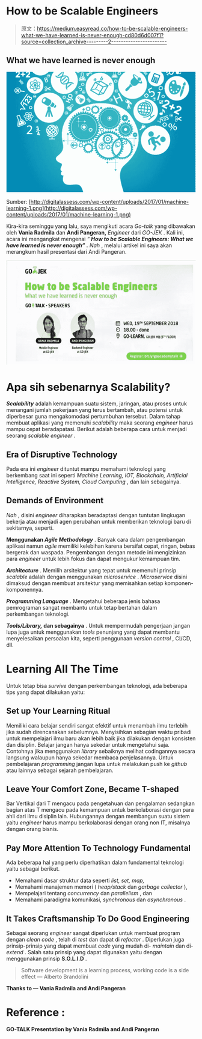 # How to be Scalable Engineers

> 原文：<https://medium.easyread.co/how-to-be-scalable-engineers-what-we-have-learned-is-never-enough-cd80d6d007f1?source=collection_archive---------2----------------------->

## What we have learned is never enough

![](img/825eb813e918a701ae2526868e3a4b44.png)

Sumber: [http://digitalassess.com/wp-content/uploads/2017/01/machine-learning-1.png](http://digitalassess.com/wp-content/uploads/2017/01/machine-learning-1.png)

Kira-kira seminggu yang lalu, saya mengikuti acara *Go-talk* yang dibawakan oleh **Vania Radmila** dan **Andi Pangeran,** *Engineer* dari *GO-JEK* . Kali ini, acara ini mengangkat mengenai *“* ***How to be Scalable Engineers: What we have learned is never enough”* .** *Nah* , melalui artikel ini saya akan merangkum hasil presentasi dari Andi Pangeran.

![](img/00538cd3284238ccc880420f28c17e6c.png)

# **Apa sih sebenarnya Scalability?**

***Scalability*** adalah kemampuan suatu sistem, jaringan, atau proses untuk menangani jumlah pekerjaan yang terus bertambah, atau potensi untuk diperbesar guna mengakomodasi pertumbuhan tersebut. Dalam tahap membuat aplikasi yang memenuhi *scalability* maka seorang *engineer* harus mampu cepat beradapatasi. Berikut adalah beberapa cara untuk menjadi seorang *scalable engineer* .

## Era of Disruptive Technology

Pada era ini *engineer* dituntut mampu memahami teknologi yang berkembang saat ini seperti *Machine Learning, IOT, Blockchain, Artificial Intelligence, Reactive System, Cloud Computing* , dan lain sebagainya.

## Demands of Environment

*Nah* , disini *engineer* diharapkan beradaptasi dengan tuntutan lingkugan bekerja atau menjadi agen perubahan untuk memberikan teknologi baru di sekitarnya, seperti.

**Menggunakan *Agile Methodology*** . Banyak cara dalam pengembangan aplikasi namun *agile* memiliki kelebihan karena bersifat cepat, ringan, bebas bergerak dan waspada. Pengembangan dengan metode ini mengizinkan para *engineer* untuk lebih fokus dan dapat mengukur kemampuan tim.

***Architecture*** . Memilih arsitektur yang tepat untuk memenuhi prinsip *scalable* adalah dengan menggunakan *microservice* . *Microservice* disini dimaksud dengan membuat arsitektur yang memisahkan setiap komponen-komponennya.

***Programming Language*** . Mengetahui beberapa jenis bahasa pemrograman sangat membantu untuk tetap bertahan dalam perkembangan teknologi.

***Tools/Library,* dan sebagainya** . Untuk mempermudah pengerjaan jangan lupa juga untuk menggunakan *tools* penunjang yang dapat membantu menyelesaikan persoalan kita, seperti penggunaan *version control* , CI/CD, dll.

# Learning All The Time

Untuk tetap bisa *survive* dengan perkembangan teknologi, ada beberapa tips yang dapat dilakukan yaitu:

## **Set up Your Learning Ritual**

Memiliki cara belajar sendiri sangat efektif untuk menambah ilmu terlebih jika sudah direncanakan sebelumnya. Menyisihkan sebagian waktu pribadi untuk mempelajari ilmu baru akan lebih baik jika dilakukan dengan konsisten dan disiplin. Belajar jangan hanya sekedar untuk mengetahui saja. Contohnya jika menggunakan *library* sebaiknya melihat codingannya secara langsung walaupun hanya sekedar membaca penjelasannya. Untuk pembelajaran *programming* jangan lupa untuk melakukan push ke *github* atau lainnya sebagai sejarah pembelajaran.

## **Leave Your Comfort Zone, Became T-shaped**

Bar Vertikal dari T mengacu pada pengetahuan dan pengalaman sedangkan bagian atas T mengacu pada kemampuan untuk berkolaborasi dengan para ahli dari ilmu disiplin lain. Hubungannya dengan membangun suatu sistem yaitu *engineer* harus mampu berkolaborasi dengan orang non IT, misalnya dengan orang bisnis.

## **Pay More Attention To Technology Fundamental**

Ada beberapa hal yang perlu diperhatikan dalam fundamental teknologi yaitu sebagai berikut.

*   Memahami dasar struktur data seperti *list, set, map,*
*   Memahami manajemen memori ( *heap/stack* dan *garbage collector* ),
*   Mempelajari tentang *concurrency* dan *parallelism* , dan
*   Memahami paradigma komunikasi, *synchronous* dan *asynchronous* .

## **It Takes Craftsmanship To Do Good Engineering**

Sebagai seorang *engineer* sangat diperlukan untuk membuat program dengan *clean code* , telah di *test* dan dapat di *refactor* . Diperlukan juga prinsip-prinsip yang dapat membuat *code* yang mudah di- *maintain* dan di- *extend* . Salah satu prinsip yang dapat digunakan yaitu dengan menggunakan prinsip **S.O.L.I.D** .

> Software development is a learning process, working code is a side effect — Alberto Brandolini

**Thanks to — Vania Radmila and Andi Pangeran**

# **Reference :**

**GO-TALK Presentation by Vania Radmila and Andi Pangeran**